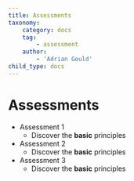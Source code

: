 ```yaml
---
title: Assessments
taxonomy:
    category: docs
    tag:
        - assessment
    author:
        - 'Adrian Gould'
child_type: docs
---
```


# Assessments

* Assessment 1
	* Discover the **basic** principles
* Assessment 2
	* Discover the **basic** principles
* Assessment 3
	* Discover the **basic** principles
